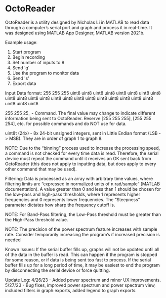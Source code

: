 # OctoReader
OctoReader is a utility designed by Nicholas Li in MATLAB to read data through a computer’s serial port and graph and process it in real-time. It was designed using MATLAB App Designer, MATLAB version 2021b.

Example usage:
1. Start program
2. Begin recording
3. Set number of inputs to 8
4. Send 'g'
5. Use the program to monitor data
6. Send 's'
7. Export data

Input Data format:
255   255   255   uint8 uint8 uint8 uint8 uint8 uint8 uint8 uint8 uint8 uint8 uint8 uint8 uint8 uint8 uint8 uint8 uint8 uint8 uint8 uint8 uint8 uint8 uint8 uint8

255 255 25_ - Command. The final value may change to indicate different information being sent to OctoReader. Reserve [255 255 255], [255 255 254], etc. for possible commands and do NOT use for data.

uint8t (24x) - 8x 24-bit unsigned integers, sent in Little Endian format (LSB -> MSB). They are in order of graph 1 to graph 8. 

NOTE: Due to the “binning” process used to increase the processing speed, a command is not checked for every time data is read. Therefore, the serial device must repeat the command until it receives an OK sent back from OctoReader (this does not apply to inputting data, but does apply to every other command that may be used).

Filtering:
Data is processed as an array with arbitrary time values, where filtering limits are “expressed in normalized units of π rad/sample” (MATLAB documentation). A value greater than 0 and less than 1 should be chosen for the low-pass and high-pass thresholds, where 1 represents higher frequencies and 0 represents lower frequencies. The “Steepness” parameter dictates how sharp the frequency cutoff is.

NOTE: For Band-Pass filtering, the Low-Pass threshold must be greater than the High-Pass threshold value.

NOTE: The precision of the power spectrum feature increases with sample rate. Consider temporarily increasing the program’s if increased precision is needed

Known Issues:
If the serial buffer fills up, graphs will not be updated until all of the data in the buffer is read. This can happen if the program is stopped for some reason, or if data is being sent too fast to process. If the serial buffer fills up for a long period of time, it may be easiest to end the program by disconnecting the serial device or force quitting.

Update Log:
4/26/23 - Added power spectrum and minor UX improvements.
5/27/23 - Bug fixes, improved power spectrum and power spectrum view, included filters in graph exports, added legend to graph exports

